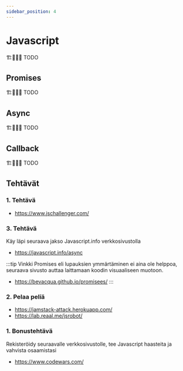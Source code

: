 ```yaml
---
sidebar_position: 4
---
```


# Javascript
🏗️👷‍♂️🚧 TODO

## Promises
🏗️👷‍♂️🚧 TODO
## Async
🏗️👷‍♂️🚧 TODO

## Callback
🏗️👷‍♂️🚧 TODO

## Tehtävät

### 1. Tehtävä
* https://www.jschallenger.com/

### 3. Tehtävä
Käy läpi seuraava jakso Javascript.info verkkosivustolla
* https://javascript.info/async
  
:::tip Vinkki
Promises eli lupauksien ymmärtäminen ei aina ole helppoa, seuraava sivusto auttaa laittamaan koodin visuaaliseen muotoon.
* https://bevacqua.github.io/promisees/
:::

### 2. Pelaa peliä
* https://jamstack-attack.herokuapp.com/
* https://lab.reaal.me/jsrobot/

### 1. Bonustehtävä
Rekisteröidy seuraavalle verkkosivustolle, tee Javascript haasteita ja vahvista osaamistasi
- https://www.codewars.com/